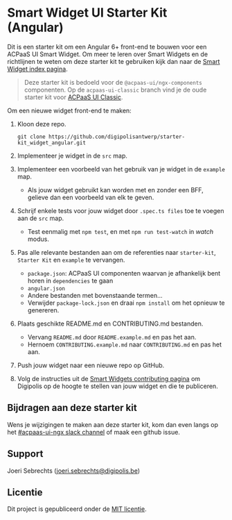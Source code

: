 # Smart Widget UI Starter Kit (Angular)

Dit is een starter kit om een Angular 6+ front-end te bouwen voor een ACPaaS UI Smart Widget. Om meer te leren over Smart Widgets en de richtlijnen te weten om deze starter kit te gebruiken kijk dan naar de [Smart Widget index pagina](https://github.com/digipolisantwerp/smart-widgets).

> Deze starter kit is bedoeld voor de `@acpaas-ui/ngx-components` componenten. Op de `acpaas-ui-classic` branch vind je de oude starter kit voor [ACPaaS UI Classic](https://acpaas-ui.digipolis.be/docs/angular-migrating).

Om een nieuwe widget front-end te maken:

1. Kloon deze repo.

   `git clone https://github.com/digipolisantwerp/starter-kit_widget_angular.git`

2. Implementeer je widget in de `src` map.

3. Implementeer een voorbeeld van het gebruik van je widget in de `example` map.

   - Als jouw widget gebruikt kan worden met en zonder een BFF, gelieve dan een voorbeeld van elk te geven.

4. Schrijf enkele tests voor jouw widget door `.spec.ts files` toe te voegen aan de `src` map.

   - Test eenmalig met `npm test`, en met `npm run test-watch` in *watch* modus.

5. Pas alle relevante bestanden aan om de referenties naar `starter-kit`, `Starter Kit` en `example` te vervangen.

   - `package.json`: ACPaaS UI componenten waarvan je afhankelijk bent horen in `dependencies` te gaan
   - `angular.json`
   - Andere bestanden met bovenstaande termen...
   - Verwijder `package-lock.json` en draai `npm install` om het opnieuw te genereren.

6. Plaats geschikte README.md en CONTRIBUTING.md bestanden.

   - Vervang `README.md` door `README.example.md` en pas het aan.
   - Hernoem `CONTRIBUTING.example.md` naar `CONTRIBUTING.md` en pas het aan.

7. Push jouw widget naar een nieuwe repo op GitHub.

8. Volg de instructies uit de [Smart Widgets contributing pagina](https://github.com/digipolisantwerp/starter-kit_widget_angular/blob/master/CONTRIBUTING.md) om Digipolis op de hoogte te stellen van jouw widget en die te publiceren.

## Bijdragen aan deze starter kit

Wens je wijzigingen te maken aan deze starter kit, kom dan even langs op het [#acpaas-ui-ngx slack channel](https://acpaas-ui.digipolis.be/contact) of maak een github issue.

## Support

Joeri Sebrechts (<joeri.sebrechts@digipolis.be>)

## Licentie

Dit project is gepubliceerd onder de [MIT licentie](LICENSE.md).
